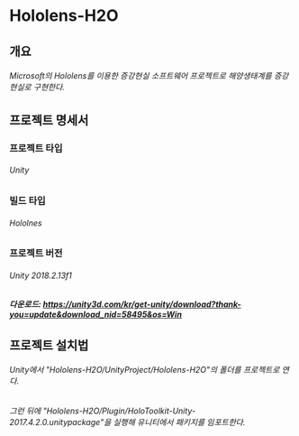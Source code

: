 # Hololens-H2O
## 개요
###### Microsoft의 Hololens를 이용한 증강현실 소프트웨어 프로젝트로 해양생태계를 증강현실로 구현한다.
## 프로젝트 명세서
### 프로젝트 타입
###### Unity
### 빌드 타입
###### Hololnes
### 프로젝트 버전
###### Unity 2018.2.13f1
##### 다운로드: https://unity3d.com/kr/get-unity/download?thank-you=update&download_nid=58495&os=Win
## 프로젝트 설치법
###### Unity에서 "Hololens-H2O/UnityProject/Hololens-H2O"의 폴더를 프로젝트로 연다.
###### 그런 뒤에 "Hololens-H2O/Plugin/HoloToolkit-Unity-2017.4.2.0.unitypackage"을 실행해 유니티에서 패키지를 임포트한다.
